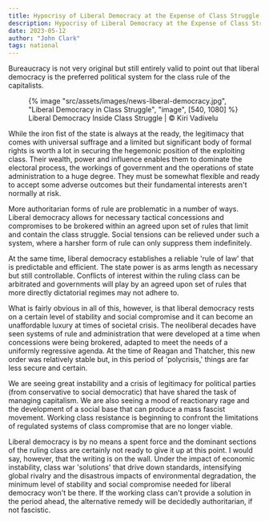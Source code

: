 ```yaml
---
title: Hypocrisy of Liberal Democracy at the Expense of Class Struggle
description: Hypocrisy of Liberal Democracy at the Expense of Class Struggle
date: 2023-05-12
author: "John Clark"
tags: national
---
```


Bureaucracy is not very original but still entirely valid to point out that liberal democracy is the preferred political system for the class rule of the capitalists.

<!-- excerpt -->

<figure>
{% image "src/assets/images/news-liberal-democracy.jpg", "Liberal Democracy in Class Struggle", "image", [540, 1080] %}
<figcaption>Liberal Democracy Inside Class Struggle | © Kiri Vadivelu</figcaption>
</figure>

While the iron fist of the state is always at the ready, the legitimacy that comes with universal suffrage and a limited but significant body of formal rights is worth a lot in securing the hegemonic position of the exploiting class. Their wealth, power and influence enables them to dominate the electoral process, the workings of government and the operations of state administration to a huge degree. They must be somewhat flexible and ready to accept some adverse outcomes but their fundamental interests aren't normally at risk.

More authoritarian forms of rule are problematic in a number of ways. Liberal democracy allows for necessary tactical concessions and compromises to be brokered within an agreed upon set of rules that limit and contain the class struggle. Social tensions can be relieved under such a system, where a harsher form of rule can only suppress them indefinitely.

At the same time, liberal democracy establishes a reliable 'rule of law' that is predictable and efficient. The state power is as arms length as necessary but still controllable. Conflicts of interest within the ruling class can be arbitrated and governments will play by an agreed upon set of rules that more directly dictatorial regimes may not adhere to.

What is fairly obvious in all of this, however, is that liberal democracy rests on a certain level of stability and social compromise and it can become an unaffordable luxury at times of societal crisis. The neoliberal decades have seen systems of rule and administration that were developed at a time when concessions were being brokered, adapted to meet the needs of a uniformly regressive agenda. At the time of Reagan and Thatcher, this new order was relatively stable but, in this period of 'polycrisis,' things are far less secure and certain.

We are seeing great instability and a crisis of legitimacy for political parties (from conservative to social democratic) that have shared the task of managing capitalism. We are also seeing a mood of reactionary rage and the development of a social base that can produce a mass fascist movement. Working class resistance is beginning to confront the limitations of regulated systems of class compromise that are no longer viable.

Liberal democracy is by no means a spent force and the dominant sections of the ruling class are certainly not ready to give it up at this point. I would say, however, that the writing is on the wall. Under the impact of economic instability, class war 'solutions' that drive down standards, intensifying global rivalry and the disastrous impacts of environmental degradation, the minimum level of stability and social compromise needed for liberal democracy won't be there. If the working class can't provide a solution in the period ahead, the alternative remedy will be decidedly authoritarian, if not fascistic.
